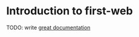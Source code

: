 # Introduction to first-web

TODO: write [great documentation](http://jacobian.org/writing/what-to-write/)
